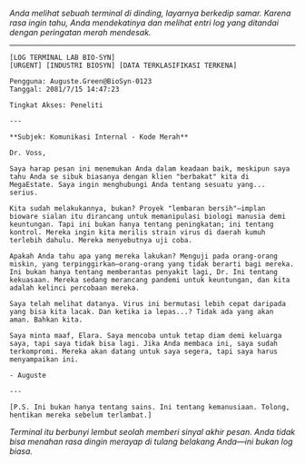 _Anda melihat sebuah terminal di dinding, layarnya berkedip samar. Karena rasa ingin tahu, Anda mendekatinya dan melihat entri log yang ditandai dengan peringatan merah mendesak._

---

```
[LOG TERMINAL LAB BIO-SYN]
[URGENT] [INDUSTRI BIOSYN] [DATA TERKLASIFIKASI TERKENA]

Pengguna: Auguste.Green@BioSyn-0123
Tanggal: 2081/7/15 14:47:23

Tingkat Akses: Peneliti

---

**Subjek: Komunikasi Internal - Kode Merah**

Dr. Voss,

Saya harap pesan ini menemukan Anda dalam keadaan baik, meskipun saya tahu Anda se sibuk biasanya dengan klien "berbakat" kita di MegaEstate. Saya ingin menghubungi Anda tentang sesuatu yang... serius.

Kita sudah melakukannya, bukan? Proyek "lembaran bersih"—implan bioware sialan itu dirancang untuk memanipulasi biologi manusia demi keuntungan. Tapi ini bukan hanya tentang peningkatan; ini tentang kontrol. Mereka ingin kita merilis strain virus di daerah kumuh terlebih dahulu. Mereka menyebutnya uji coba.

Apakah Anda tahu apa yang mereka lakukan? Menguji pada orang-orang miskin, yang terpinggirkan—orang-orang yang tidak berarti bagi mereka. Ini bukan hanya tentang memberantas penyakit lagi, Dr. Ini tentang kekuasaan. Mereka sedang merancang pandemi untuk keuntungan, dan kita adalah kelinci percobaan mereka.

Saya telah melihat datanya. Virus ini bermutasi lebih cepat daripada yang bisa kita lacak. Dan ketika ia lepas...? Tidak ada yang akan aman. Bahkan kita.

Saya minta maaf, Elara. Saya mencoba untuk tetap diam demi keluarga saya, tapi saya tidak bisa lagi. Jika Anda membaca ini, saya sudah terkompromi. Mereka akan datang untuk saya segera, tapi saya harus menyampaikan ini.

- Auguste

---

[P.S. Ini bukan hanya tentang sains. Ini tentang kemanusiaan. Tolong, hentikan mereka sebelum terlambat.]

```

_Terminal itu berbunyi lembut seolah memberi sinyal akhir pesan. Anda tidak bisa menahan rasa dingin merayap di tulang belakang Anda—ini bukan log biasa._
